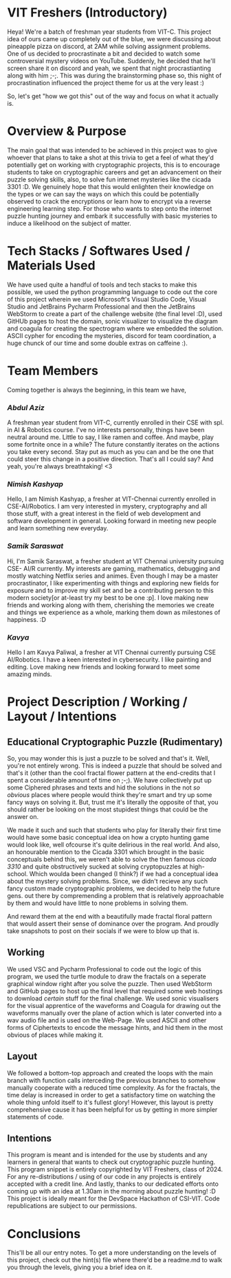 # VIT Freshers (Introductory)
Heya! We're a batch of freshman year students from VIT-C. This project idea of ours came up completely out of the blue, we were discussing about pineapple pizza on discord, at 2AM while solving assignment problems. One of us decided to procrastinate a bit and decided to watch some controversial mystery videos on YouTube. Suddenly, he decided that he'll screen share it on discord and yeah, we spent that night procrastianting along with him ;-;. This was during the brainstorming phase so, this night of procrastination influenced the project theme for us at the very least :) 

So, let's get "how we got this" out of the way and focus on what it actually is.

# Overview & Purpose
The main goal that was intended to be achieved in this project was to give whoever that plans to take a shot at this trivia to get a feel of what they'd potentially get on working with cryptographic projects, this is to encourage students to take on cryptographic careers and get an advancement on their puzzle solving skills, also, to solve fun internet mysteries like the cicada 3301 :D. We genuinely hope that this would enlighten their knowledge on the types or we can say the ways on which this could be potentially observed to crack the encryptions or learn how to encrypt via a reverse engineering learning step. For those who wants to step onto the internet puzzle hunting journey and embark it successfully with basic mysteries to induce a likelihood on the subject of matter.

# Tech Stacks / Softwares Used / Materials Used
We have used quite a handful of tools and tech stacks to make this possible, we used the python programming language to code out the core of this project wherein we used Microsoft's Visual Studio Code, Visual Studio and JetBrains Pycharm Professional and then the JetBrains WebStorm to create a part of the challenge website (the final level :D), used GitHUb pages to host the domain, sonic visualizer to visualize the diagram and coagula for creating the spectrogram where we embedded the solution. ASCII cypher for encoding the mysteries, discord for team coordination, a huge chunck of our time and some double extras on caffeine :).

# Team Members
Coming together is always the beginning, in this team we have,
### _Abdul Aziz_
A freshman year student from VIT-C, currently enrolled in their CSE with spl. in AI & Robotics course. I've no interests personally, things have been neutral around me. Little to say, I like ramen and coffee. And maybe, play some fortnite once in a while? The future constantly iterates on the actions you take every second. Stay put as much as you can and be the one that could steer this change in a positive direction. That's all I could say? And yeah, you're always breathtaking! <3

### _Nimish Kashyap_
Hello, I am Nimish Kashyap, a fresher at VIT-Chennai currently enrolled in CSE-AI/Robotics. I am very interested in mystery, cryptography and all those stuff, with a great interest in the field of web development and software development in general. Looking forward in meeting new people and learn something new everyday.

### _Samik Saraswat_
Hi, I'm Samik Saraswat, a fresher student at VIT Chennai university pursuing CSE- AI/R currently. My interests are gaming, mathematics, debugging and mostly watching Netflix series and animes. Even though I may be a master procrastinator, I like experimenting with things and exploring new fields for exposure and to improve my skill set and be a contributing person to this modern society[or at-least try my best to be one :p]. I love making new friends and working along with them, cherishing the memories we create and things we experience as a whole, marking them down as milestones of happiness. :D

### _Kavya_
Hello I am Kavya Paliwal, a fresher at VIT Chennai currently pursuing CSE AI/Robotics. I have a keen interested in cybersecurity. I like painting and editing. Love making new friends and looking forward to meet some amazing minds.

# Project Description / Working / Layout / Intentions
## Educational Cryptographic Puzzle (Rudimentary)

So, you may wonder this is just a puzzle to be solved and that's it. Well, you're not entirely wrong. This is indeed a puzzle that should be solved and that's it (other than the cool fractal flower pattern at the end-credits that I spent a considerable amount of time on ;-;). We have collectively put up some Ciphered phrases and texts and hid the solutions in the not _so obvious_ places where people would think they're smart and try up some fancy ways on solving it. But, trust me it's literally the opposite of that, you should rather be looking on the most stupidest things that could be the answer on.

We made it such and such that students who play for literally their first time would have some basic conceptual idea on how a crypto hunting game would look like, well ofcourse it's quite delirious in the real world. And also, an honourable mention to the Cicada 3301 which brought in the basic conceptuals behind this, we weren't able to solve the then famous _cicada 3310_ and quite obstructively sucked at solving cryptopuzzles at high-school. Which woulda been changed (I think?) if we had a conceptual idea about the mystery solving problems. Since, we didn't recieve any such fancy custom made cryptographic problems, we decided to help the future gens. out there by compremending a problem that is relatively approachable by them and would have little to none problems in solving them. 

And reward them at the end with a beautifully made fractal floral pattern that would assert their sense of dominance over the program. And proudly take snapshots to post on their socials if we were to blow up that is. 

## Working
We used VSC and Pycharm Professional to code out the logic of this program, we used the turtle module to draw the fractals on a seperate graphical window right after you solve the puzzle. Then used WebStorm and GitHub pages to host up the final level that required some web hostings to download _certain_ stuff for the final challenge. We used sonic visualisers for the visual apprentice of the waveforms and Coagula for drawing out the waveforms manually over the plane of action which is later converted into a wav audio file and is used on the Web-Page. We used ASCII and other forms of Ciphertexts to encode the message hints, and hid them in the most obvious of places while making it. 

## Layout
We followed a bottom-top approach and created the loops with the main branch with function calls interceding the previous branches to somehow manually cooperate with a reduced time complexity. As for the fractals, the time delay is increased in order to get a satisfactory time on watching the whole thing unfold itself to it's fullest glory! 
However, this layout is pretty comprehensive cause it has been helpful for us by getting in more simpler statements of code. 

## Intentions
This program is meant and is intended for the use by students and any learners in general that wants to check out cryptographic puzzle hunting. This program snippet is entirely copyrighted by VIT Freshers, class of 2024. For any re-distributions / using of our code in any projects is entirely accepted with a credit line. And lastly, thanks to our dedicated efforts onto coming up with an idea at 1.30am in the morning about puzzle hunting! :D
This project is ideally meant for the DevSpace Hackathon of CSI-VIT. Code republications are subject to our permissions. 

# Conclusions
This'll be all our entry notes. To get a more understanding on the levels of this project, check out the hint(s) file where there'd be a readme.md to walk you through the levels, giving you a brief idea on it. 
